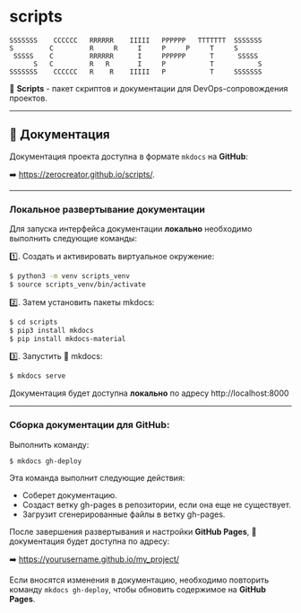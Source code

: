 # scripts

```
SSSSSSS    CCCCCC   RRRRRR    IIIII   PPPPPP   TTTTTTT  SSSSSSS
S         C         R     R     I     P     P     T     S
 SSSSS    C         RRRRRR      I     PPPPPP      T      SSSSS
      S   C         R   R       I     P           T           S
SSSSSSS    CCCCCC   R    R    IIIII   P           T     SSSSSSS
``` 

🚀 **Scripts** - пакет скриптов и документации для DevOps-сопровождения проектов.

---
## 📝 Документация

Документация проекта доступна в формате `mkdocs` на **GitHub**:

➡️ https://zerocreator.github.io/scripts/.

---
### Локальное развертывание документации

Для запуска интерфейса документации **локально** необходимо выполнить следующие команды:

1️⃣. Создать и активировать виртуальное окружение:

```bash
$ python3 -m venv scripts_venv
$ source scripts_venv/bin/activate
```

2️⃣. Затем установить пакеты mkdocs:

```bash
$ cd scripts
$ pip3 install mkdocs
$ pip install mkdocs-material
```

3️⃣. Запустить 📝 mkdocs:

```bash
$ mkdocs serve
```

Документация будет доступна **локально** по адресу http://localhost:8000

---
### Сборка документации для **GitHub**:

Выполнить команду:

```bash
$ mkdocs gh-deploy
```

Эта команда выполнит следующие действия:

  - Соберет документацию.
  - Создаст ветку gh-pages в репозитории, если она еще не существует.
  - Загрузит сгенерированные файлы в ветку gh-pages.

После завершения развертывания и настройки **GitHub Pages**, 📝 документация будет доступна по адресу:

➡️ https://yourusername.github.io/my_project/

Если вносятся изменения в документацию, необходимо повторить команду `mkdocs gh-deploy`, чтобы обновить 
содержимое на **GitHub Pages**.
